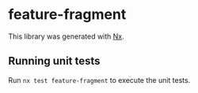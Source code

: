 # feature-fragment

This library was generated with [Nx](https://nx.dev).

## Running unit tests

Run `nx test feature-fragment` to execute the unit tests.
